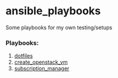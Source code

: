 # ansible_playbooks
Some playbooks for my own testing/setups

### Playbooks:

1. [dotfiles](dotfiles/)
2. [create_openstack_vm](create_openstack_vm/)
2. [subscription_manager](subscription_manager/)

